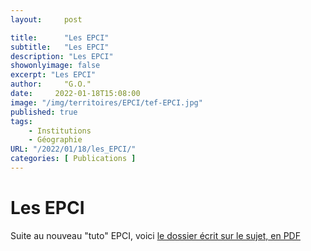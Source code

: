 ```yaml
---
layout:     post

title:      "Les EPCI"
subtitle:   "Les EPCI"
description: "Les EPCI"
showonlyimage: false
excerpt: "Les EPCI"
author:     "G.O."
date:     2022-01-18T15:08:00
image: "/img/territoires/EPCI/tef-EPCI.jpg"
published: true
tags:
    - Institutions
    - Géographie
URL: "/2022/01/18/les_EPCI/"
categories: [ Publications ]
---
```



# Les EPCI

Suite au nouveau "tuto" EPCI, voici [le dossier écrit sur le sujet, en PDF](/pdf/EPCI.pdf)



<!--


# Les EPCI


Un `EPCI` (établissement public de coopération intercommunale) est une structure administrative française regroupant plusieurs communes afin d'exercer certaines de leurs compétences en commun.

Les `EPCI` sont régis par les dispositions de la cinquième partie du Code général des collectivités territoriales.

Il existe deux types d'`EPCI` :
* Les `EPCI` sans fiscalité propre, généralement appelés « syndicats intercommunaux », qui sont des établissements dits "techniques". Ex : Syndicat de traitement des déchets, école de musique intercommunale, Médiathèque, crèche intercommunale...
* Les `EPCI` à fiscalité propre que sont les métropoles, les communautés urbaines, les communautés d'agglomération et les communautés de communes, qui exercent des compétences obligatoires fixées par la loi et des compétences facultatives confiées par les communes, dans le cadre d'un _**« projet de territoire »**_.


## A. Les `EPCI` sans fiscalité propre

Ils sont généralement appelés « syndicats intercommunaux », qui sont des établissements dits "techniques". En réalité, ils sont classés en 2 grandes catégories :
• Les Syndicats intercommunaux type :
* `SIVU` tels que :
  * `SICTOM` (Syndicat intercommunal de collecte et de traitement des ordures ménagères),
  * `SITOM` (Syndicat intercommunal de traitement des ordures ménagères),
  * `SIROM` : (Syndicat intercommunal de ramassage des ordures ménagères),
  * `SIRTOM` (Syndicat intercommunal de ramassage et de traitement des ordures ménagères),
  * `SAEP` (Syndicat d'alimentation en eau potable),
  * `SIAEP` (Syndicat intercommunal d'alimentation en eau potable), `SIA` (Syndicat intercommunal d'assainissement),
  * `SRPI` (Syndicat de regroupement pédagogique intercommunal), SIVC (Syndicat intercommunal à vocation scolaire),
  * `SIE` (Syndicat intercommunal d'aménagement hydraulique),
  * `SITC` Syndicat intercommunal de développement touristique et culturel :
    * offices du tourisme,
    * animation culturelle,
    * bibliothèques et médiathèques,
    * gestion et protection des parcs naturels,
    * Syndicat Syndicats intercommunaux ayant des vocations personnes âgées,
    * l'accueil en crèche...etc.),
  * `SIGF` (Syndicat intercommunal de intercommunal de gestion forestière)
  * , diverses telles que l'accueil des d'électrification),
  * `SIAH` (Syndicat intercommunal de gestion des ports ou aéroports),

* `SIVOM` (syndicat intercommunal à vocation multiple) groupant dans la même entité plusieurs des vocations ci-dessus.
* Les Syndicats mixtes : qui sont un type de structure de coopération intercommunale, créé par le décret-loi du 30 octobre 1935, afin de permettre à des collectivités de s’associer entre elles ou avec des établissements publics. On parle de syndicat mixte car la structure peut associer des collectivités de natures différentes, comme des communes et un département par exemple. La structure peut associer également des établissements publics de coopération intercommunale (`EPCI`) entre eux comme avec les pôles métropolitains. On parle de syndicat mixte fermé lorsque la structure administrative associe uniquement des communes et des établissements publics de coopération intercommunale (`EPCI`). Leur régime est intégralement aligné sur celui des syndicats intercommunaux. On parle de syndicat mixte ouvert lorsque la structure administrative intègre, en plus des communes et des `EPCI`, d’autres personnes morales de droit public. Il existe un débat sur le fait de savoir si les syndicats mixtes constituent une catégorie ou une simple modalité de coopération car ils font l'objet d'un livre à part dans le code général des collectivités territoriales.
Leurs ressources proviennent essentiellement des cotisations versées par les communes membres. Un syndicat peut être fscalisé. Dans ce cas, il percevra une fscalité additionnelle à celle des communes pour les 4 impôts locaux. Contrairement aux diverses communautés dotées d'une fscalité propre, un syndicat ne peut voter ses taux d'imposition ; il ne vote qu'un produit fscal attendu, l'administration fscale déterminant en conséquence les taux à appliquer pour obtenir ce produit.
Les syndicats intercommunaux (les `SIVU` et `SIVOM`), sont peu à peu dissous au sein des `EPCI` à fscalité propre, afin de réaliser des économies d'échelle.












---

---

---



A. Les `EPCI` sans fssaalté propre :


B. Les `EPCI` à fssaalté propre :
En principe, chaque commune doit appartenir à un `EPCI` à fscalité propre, en vertu de la loi NOTRe de 2015.
Les structures intercommunales d'`EPCI` à fscalité propre disposent du droit de prélever l'impôt, sous forme de fscalité additionnelle à celle perçue par les communes, ou, dans certains cas, à la place des communes. En pratique, cela veut dire que les `EPCI` votent les taux d'imposition qu'ils veulent voir appliqués, dans le respect des dispositions légales.
Depuis la réforme des collectivités territoriales de 2010, les catégories d'`EPCI` à fscalité propre sont, par tailles et niveaux d’intégration croissants :
• les communautés de communes,
• les communautés d'agglomération (plus de 50 000 habitants),
• les communautés urbaines (plus de 250 000 habitants),
• les métropoles (plus de 400 000 habitants, situées dans une aire urbaine de plus de 650 000 habitants, ou chefs-lieux de régions).

`EPCI` à fssaalté propre de notre Terrltolre :
Précision préalable concernant la notion de « territoire » :
  (Carte de l’Auvergne) (Carte du Puy-de-Dôme)
Notre territoire local, correspond à peu prés au découpage de notre département du Puy- de-Dôme
tel qu’il a été pensé en 1789 et mis en place en 1790. A quelques différences prés, que notre bassin de vie réel s’étend aujourd’hui, grâce aux moyens de transport modernes, à une zone géographique qui correspond plus ou moins au département du Puy de Dôme + la partie du sud du département de l’Allier, ainsi que la partie nord de la Haute-Loire et du Cantal :

La partie sud du département de l’Allier s’étend de Gannat à Vichy jusqu’à Saint-Pourçain sur Sioule. La ville de Moulins, à presque 2 heures de route, étant plutôt résolument tournée vers le Centre et la Nièvre. Alors qu’il semblerait que Montluçon ait le regard plutôt porté vers Châteauroux, Bourges et le Cher.
Nous intégrons également la partie Nord des départements de la Haute-Loire et du Cantal. Aurillac, par exemple, à 2h30 de Clermont-Ferrand, semble être une ville plutôt tournée vers le l’Occitanie et sa grande capitale du sud ouest, Toulouse. Nous sommes en plein débat là-dessus, car il ne s’agit pas d’avoir une vision trop bornée des territoires, mais prenons l’exemple d’une autre une ville comme Saint-Flour, d’après quelques sondages informels auprès des ses habitants, il semblerait que sa proximité avec l’autoroute la rende plus attirée par Clermont-Ferrand que par la capitale même du Cantal Aurillac. Concernant la Haute-Loire, sa capitale du Puy-En-Velay semble plutôt portée vers Valence et le bassin Stéphanois.
Dans notre territoire, tel que nous en avons défni les contours sur la carte jointe ci-dessus, il y a :
- 1 métropole,
- 3 communautés d'agglomérations
- 15 communautés de communes. - Bassin de vie de la Chaise-Dieu.
Soit 19 `EPCI` à fscalité propre. Le bassin de vie de la Chaise-Dieu qui se trouvait auparavant dans la communauté de communes du Plateau de La Chaise-Dieu a été rattaché en 2016 à la Communauté de communes du Puy en Velay.

Métropoae :
• Clermont Auvergne Métropole : 21 communes - 295898 habitants
Communautés d’aggaomératlons :
• CA Vichy Communauté : 39 communes - 84014 habitants
• CA Riom Limagne et Volcans : 31 communes - 68678 habitants • CA Agglo Pays d'Issoire : 88 communes - 57414 habitants
Communautés de sommunes :
• CC Mond'Arverne Communauté : 27 communes - 41055 habitants
• CC Thiers Dore et Montagne : 30 communes - 38276 habitant
• CC Saint-Pourçain Sioule Limagne : 60 communes - 34867 habitants • CC Ambert Livradois Forez : 58 communes - 28376 habitants
• CC Billom Communauté : 25 communes - 26126 habitants
• CC de Saint-Flour : 53 communes - 24513 habitants
• CC Plaine Limagne : 25 communes - 21479 habitants
• CC Combrailles Sioule et Morge : 29 communes - 19302 habitants
• CC Entre Dore et Allier : 14 communes - 19268 habitants
• CC Brioude Sud Auvergne : 27 communes - 17766 habitants
• CC des Rives du Haut Allier : 60 communes - 17535 habitants
• CC Dômes Sancy Artense : 27 communes - 12970 habitants
• CC hautes terres : 35 communes - 12500 habitants
• CC du Massif du Sancy : 20 communes - 9868 habitants
• CC Auzon Communauté : 12 communes - 9521 habitants
• CC du Plateau de La Chaise-Dieu : 11 communes - 2029 habitants
Un `EPCI` à fscalité propre "a pour objet d'associer des communes au sein d'un espace de solidarité, en vue de l'élaboration d'un projet commun de développement et d'aménagement de l'espace".
I. Compétenses des `EPCI` :
1. Compétenses des sommunautés de sommunes :
- Compétence en matière de droit de préemption urbain (notamment en matière de politique locale de l'habitat) - Compétence de recevoir délégation du département pour exercer des fonctions d'aide sociale. - Compétences renforcées en matière d'urbanisme par la loi de 2014, qui fait évoluer les règles et les documents d'urbanisme.
- La loi de 2015 renforce encore les compétences en matière d'eau, gestion des déchets, entretien des zones d’activités, politique locale du commerce et soutien aux activités commerciales d’intérêt communautaire, promotion du tourisme. Les communes peuvent transférer ou déléguer à la communauté d'autres compétences. À partir du moment où les compétences sont transférées à la communauté, les communes ne peuvent plus les exercer, sauf en matière de logement social, où la commune et l'intercommunalité peuvent toutes deux intervenir pour fnancer des opérations ou en garantir les emprunts.

2. Compétenses des sommunautés d'aggaomératlons :
L'article L. 5216-5 du Code général des collectivités territoriales impose aux communautés d'agglomération l'exercice de certaines compétences :
- Développement économique ;
- Aménagement de l'espace communautaire ;
- Équilibre social de l'habitat ;
- Politique de la ville ;
- Transport urbain;
- GEMAPI, ou gestion des milieux aquatiques et prévention des inondations. Elle peut se donner compétence en matière de droit de préemption urbain ou recevoir délégation du département pour exercer des fonctions d'aide sociale. Les communes peuvent, par ailleurs, déléguer à la communauté d'autres compétences. La communauté doit par ailleurs exercer au moins trois des six compétences suivantes : création ou aménagement d'entretien de voirie ; assainissement ; eau potable ; protection et mise en valeur de l'environnement ; action sociale d'intérêt communautaire ; équipements culturels et sportifs.
3. Compétenses des métropoaes :
La défnition de la métropole, telle que modifée par la loi du 27 janvier 2014, est : « La métropole est un établissement public de coopération intercommunale à fscalité propre regroupant plusieurs communes d’un seul tenant et sans enclave au sein d’un espace de solidarité pour élaborer et conduire ensemble un projet d’aménagement et de développement économique, écologique, éducatif, culturel et social de leur territoire afin d’en améliorer la cohésion et la compétitivité et de concourir à un développement durable et solidaire du territoire régional. Elle valorise les fonctions économiques métropolitaines, ses réseaux de transport et ses ressources universitaires, de recherche et d’innovation, dans un esprit de coopération régionale et interrégionale et avec le souci d’un développement territorial équilibré. »
La métropole dispose de 4 types de compétences : - Compétences issues des communes.
- Compétences issues du département
- Compétences issues de la région.
- Compétences issues de l’État. + d'autres compétences
A. Compétenses lssues des sommunes :
La métropole exerce de plein droit, en lieu et place des communes membres, les compétences suivantes :
- En matière de développement et d'aménagement économique, social et culturel : Création, aménagement et gestion des zones d'activité industrielle, commerciale, tertiaire,

artisanale, touristique, portuaire ou aéroportuaire ; Actions de développement économique ainsi que participation au copilotage des pôles de compétitivité et au capital des sociétés d'accélération du transfert de technologie ; Construction, aménagement, entretien et fonctionnement d'équipements culturels, socio-culturels, socio-éducatifs et sportifs d'intérêt métropolitain ; Promotion du tourisme, dont la création d'offces de tourisme ; Programme de soutien et d'aides aux établissements d'enseignement supérieur et de recherche et aux programmes de recherche, en tenant compte du schéma régional de l'enseignement supérieur, de la recherche et de l'innovation.
- En matière d'aménagement de l'espace métropolitain : Schéma de cohérence territoriale et schéma de secteur ; plan local d'urbanisme (PLU) ; défnition, création et réalisation d'opérations d'aménagement d'intérêt métropolitain ; constitution de réserves foncières ; actions de valorisation du patrimoine naturel et paysager ; Organisation des transports urbains ; création, aménagement et entretien de voirie ; signalisation ; parcs de stationnement ; abris de voyageurs ; plan de déplacements urbains (PDU) ; Création, aménagement et entretien des espaces publics dédiés à tout mode de déplacement urbain ainsi qu'à leurs ouvrages accessoires ; Participation à la gouvernance et à l'aménagement des gares situées sur le territoire métropolitain ; Établissement, exploitation, acquisition et mise à disposition d'infrastructures et de réseaux de télécommunications. (modifé)
- En matière de politique locale de l'habitat : Programme local de l'habitat (PLH) ; Politique du logement ; aides fnancières et actions en faveur du logement social et des personnes défavorisées ; Amélioration du parc immobilier bâti, réhabilitation et résorption de l'habitat insalubre ; Aménagement, entretien et gestion des aires d'accueil des gens du voyage.
- En matière de politique de la ville : Dispositifs contractuels de développement urbain, de développement local et d'insertion économique et sociale ; Dispositifs locaux de prévention de la délinquance et d'accès au droit.
- En matière de gestion des services d'intérêt collectif : Assainissement et eau ; Création, gestion, extension et translation des cimetières et sites cinéraires d'intérêt métropolitain ainsi que création, gestion et extension des crématoriums ; Abattoirs et marchés d'intérêt national ; Services d'incendie et de secours. - En matière de protection et de mise en valeur de l'environnement et de politique du cadre de vie : Collecte, élimination et valorisation des déchets des ménages et déchets assimilés ; Lutte contre la pollution de l'air ; Lutte contre les nuisances sonores ; Contribution à la transition énergétique ; Soutien aux actions de maîtrise de la demande d'énergie ; Élaboration et adoption du plan climat-énergie territorial ; Concession de la distribution publique d'électricité et de gaz ; Création, aménagement, entretien et gestion de réseaux de chaleur ou de froid urbains ; Création et entretien des infrastructures de charge nécessaires à l'usage des véhicules électriques ou hybrides rechargeables ; Gestion des milieux aquatiques et prévention des inondations ; Autorité concessionnaire de l'État pour les plages.
B. Compétenses lssues du département :
Par convention passée avec le département, à la demande de celui-ci ou de la métropole, la métropole exerce à l'intérieur de son périmètre, en lieu et place du

département, tout ou partie des compétences en matière :
- D'attribution des aides au titre du fonds de solidarité pour le logement ;
- De missions confées au service public départemental d'action sociale ; - D'adoption, adaptation et mise en œuvre du programme départemental d'insertion ;
- D'aide aux jeunes en diffculté ;
- D'actions de prévention spécialisée auprès des jeunes et des familles en diffculté ou en rupture avec leur milieu ;
- De gestion des routes classées dans le domaine public routier départemental ainsi que de leurs dépendances et accessoires ;
- De zones d'activités et promotion à l'étranger du territoire et de ses activités économiques ; Le conseil départemental peut, à son initiative ou saisi d'une demande en ce sens du conseil d'une métropole, transférer à celle-ci, dans les limites de son territoire, les compétences suivantes :
- Les compétences exercées par le département en matière de développement économique ;
- Les compétences exercées par le département en matière de personnes âgées et d'action sociale, ou une partie d'entre elles ;
- La compétence en matière de construction, de reconstruction, d'aménagement, d'entretien et de fonctionnement des collèges ; - Les compétences exercées par le département en matière de tourisme, en matière culturelle et en matière de construction, d'exploitation et d'entretien des équipements et infrastructures destinés à la pratique du sport, ou une partie d'entre elles.
C. Compétenses lssues de aa réglon :
Le conseil régional peut, à son initiative ou saisi d'une demande en ce sens du conseil d'une métropole, transférer à celle-ci, dans les limites de son territoire, les compétences suivantes :
- La compétence en matière de construction, de reconstruction, d'aménagement, d'entretien et de fonctionnement des lycées ;
- Les compétences exercées par la région en matière de développement économique, ou une partie d'entre elles.
D. Compétenses dévoaues par a’État :
L'État peut déléguer, par convention, à la métropole qui en fait la demande, dès lors qu'elle dispose d'un programme local de l'habitat exécutoire :
- L'attribution des aides au logement locatif social et la notifcation aux bénéfciaires ainsi que, par délégation de l'Agence nationale de l'habitat, l'attribution des aides en faveur de l'habitat privé et la signature des conventions ; Sans dissociation possible, la garantie du droit à un logement décent et indépendant ; L'État peut également déléguer, sur demande de la métropole, dès lors qu'elle dispose d'un programme de l'habitat exécutoire, tout ou partie des compétences suivantes :
- La mise en œuvre de la procédure de réquisition avec attributaire ;
- La gestion de la veille sociale, de l'accueil, de l'hébergement et de l'accompagnement au logement de toute personne ou famille sans domicile ou éprouvant

des diffcultés particulières d'accès au logement, ainsi que le fnancement des organismes et dispositifs qui y contribuent ;
- L'élaboration, la contractualisation, le suivi et l'évaluation des conventions d'utilité sociale pour la partie concernant le territoire de la métropole ;
- La délivrance aux organismes d'habitations à loyer modéré des agréments d'aliénation de logements ; L'État peut transférer à la métropole qui en fait la demande la propriété, l'aménagement, l'entretien et la gestion de grands équipements et infrastructures.
E. Autres sompétenses :
La métropole est associée de plein droit à l'élaboration, la révision et la modifcation des schémas et documents de planifcation en matière d'aménagement, de développement économique et d'innovation, de transports et d'environnement, d'enseignement supérieur et de recherche, dont la liste est fxée par décret en Conseil d'État et qui relèvent de la compétence de l'État, d'une collectivité territoriale ou de leurs établissements publics, lorsque ces schémas et documents ont une incidence ou un impact sur le territoire de la métropole.
II. FONCTIONNEMENT et ressourses fssaaes des `EPCI` :
Les conseils communautaires de chacune de nos 14 communauté de communes se réunissent au moins 1 fois par trimestre. Nos 3 communautés d'agglomérations se réunissent au moins 1 fois par mois. Notre conseil métropolitain se réunit 1 fois par mois.
1. Les sommunautés de sommunes :
A. FONCTIONNEMENT :
La communauté de communes est gérée par un conseil communautaire ou conseil de communauté, composé de conseillers municipaux des communes membres qui se réunit 1 fois par mois.
Chaque commune dispose au minimum d'un siège et aucune commune ne peut avoir plus de la moitié des sièges.
Depuis les élections municipales de 2014, chaque commune est représentée au conseil communautaire par un nombre de représentants tenant compte de sa population défni aux articles L. 5211-6-1 et L. 5211-6-2 du code général des collectivités territoriales :
- Commune de moins de 1 000 habitants : les représentants de la commune au conseil communautaire sont les membres du conseil municipal désignés dans l'ordre du tableau (le maire puis les adjoints). Il n'y a donc pas d'élection directe de leurs représentants au conseil de l'intercommunalité dont elles sont membres, mais, en fonction du nombre de représentants attribués à la commune, le maire, des maires-adjoints et

éventuellement des conseillers municipaux sont de droit membres du conseil communautaire ;
- Commune de plus de 1 000 habitants : les conseillers communautaires sont élus lors des élections municipales, en même temps et sur la même liste de candidats que les conseillers municipaux. Les bulletins de vote de ces communes comprennent, dans leur partie gauche, la liste des candidats au conseil municipal, et, dans la partie droite, la liste des candidats au conseil communautaire.
B. RESSOURCES FISCALES :
afin de fnancer l'exercice de ses compétences, la communauté de communes peut opter un mix mêlant :
- La fscalité professionnelle unique (CET) – qui a remplacé la taxe professionnelle unique ;
- Une fscalité additionnelle, l'`EPCI` prélevant, en plus des communes, une partie des impôts ménages : taxe d'habitation, taxe foncière sur le bâti, taxe foncière sur le non bâti et contribution économique territoriale. Ces quatre taxes sont ce que l'on appelle communément les impôts locaux.
2. Les sommunautés d'aggaomératlons :
A. FONCTIONNEMENT :
La communauté d'agglomération est gérée par un conseil communautaire ou conseil de communauté, composé de conseillers municipaux des communes membres.
À compter des élections municipales de 2014, chaque commune est représentée au conseil communautaire par un nombre de représentants tenant compte de sa population défni aux articles L. 5211-6-1 et L. 5211-6-2 du code général des collectivités territoriales :
- Commune de moins de 1 000 habitants : les représentants de la commune au conseil communautaire sont les membres du conseil municipal désignés dans l'ordre du tableau15. Il n'y a donc pas d'élection directe de leurs représentants au conseil de l'intercommunalité dont elles sont membres, mais, en fonction du nombre de représentants attribués à la commune, le maire, des maires-adjoints et éventuellement des conseillers municipaux sont de droit membres du conseil communautaire ;
- Commune de plus de 1 000 habitants : les conseillers communautaires sont élus lors des élections municipales, en même temps et sur la même liste de candidats que les conseillers municipaux. Les bulletins de vote de ces communes comprennent, dans leur partie gauche, la liste des candidats au conseil municipal, et, dans la partie droite, la liste des candidats au conseil communautaire.
B. RESSOURCES FISCALES :
Les recettes des communautés d'agglomération sont :

- Les impôts directs et les taxes assimilées avec notamment la TPU (Taxe Professionnelle Unique). L'ensemble étant mentionné aux articles nonies C et 1609 nonies D du code général des impôts ;
- Les revenus de ses biens meubles et immeubles ;
- Les sommes qu'elle reçoit des administrations publiques, associations, particuliers, en échange d'un service rendu ;
- Les dotations, subventions et participations de l'Union européenne, de l'État, de diverses collectivités territoriales et d'autres institutions ;
- Les produits des dons et legs ;
- Le produit des taxes, redevances et contributions correspondant aux services assurés, notamment pour l'assainissement et les ordures ménagères ;
- Le produit du versement destiné aux transports en commun prévu à l'article L. 2333-64 du Code général des collectivités territoriales ;
- Le produit des emprunts. Il est à noter que, de 1999 à 2009, la ressource principale des communautés d'agglomération fut la taxe professionnelle, dont le taux devait devenir unique sur son territoire, après une période transitoire — dite de « lissage » — de quelques années.
Depuis la mise en place de la contribution économique territoriale en 2011 (2010 étant une année transitoire à régime spécial), les communautés d'agglomération perçoivent une partie de la cotisation foncière des entreprises et de la cotisation sur la valeur ajoutée des entreprises.
3. Les métropoaes :
A. FONCTIONNEMENT :
Une métropole est administrée par un conseil de la métropole. Le président est l'exécutif et le chef des services de la métropole. Il est entouré de vice-présidents et, éventuellement, de conseillers délégués qui composent, le bureau de la Métropole. Jusqu'aux élections municipales de 2014, les membres du conseil de la métropole étaient élus en leur sein, par les conseils municipaux des communes membres.
À compter de cette date, chaque commune est représentée dans ce conseil par des représentants dont le nombre varie en fonction de l'importance de la population communale, défni aux articles L. 5211-6-1 [archive] et L. 5211-6-2 [archive] du code général des collectivités territoriales :
- Commune de moins de 1 000 habitants : les représentants de la commune au conseil métropolitain sont les membres du conseil municipal désignés dans l'ordre du tableau. Il n'y a donc pas d'élection directe de leurs représentants au conseil de la

métropole dont elles sont membres, mais, en fonction du nombre de représentants attribués à la commune, le maire, des maires-adjoints et éventuellement des conseillers municipaux sont de droit membres du conseil métropolitain ;
- Commune de plus de 1 000 habitants : les conseillers métropolitains sont élus lors des élections municipales, en même temps et sur la même liste de candidats que les conseillers municipaux. Les bulletins de vote de ces communes comprennent, dans leur partie gauche, la liste des candidats au conseil municipal, et, dans leur partie droite, la liste des candidats au conseil métropolitain.
B. RESSOURCES FISCALES :
Sur le plan fnancier et fscal, la métropole est soumise au droit commun des `EPCI`.
CONCLUSION
Il semble évident que les pouvoirs des `EPCI` à fscalité propre soient en train de s'élargir par intégration successives des anciennes compétences (communales, régionales, départementales ou même dévolues par l’État) au bénéfce des métropoles.
Les `EPCI` sans fscalité propre sont en train de se dissoudre dans les `EPCI` à fscalité propre.
Les ensembles métropolitain monopolisent toute l’attention et les moyens fnanciers. Au détriment des communauté de communes, des communautés d’agglo et des communautés urbaines dont on sait la violence qu’elle subissent par l’abandon des services publics, des hôpitaux, des transports...
Nous ne pouvons que constater la réalité de la décentralisation imposée par Bruxelles et ce phénomène global de mondialisation-métropolisation. Une décentralisation qui s'opère par la fusion des différentes couches du "mille feuille territorial", par le haut et par le bas.
Les métropoles françaises issues de la loi du 16 décembre 2010, sont les nouveaux lieux de pouvoir où se joue notre avenir chaque jour au détriment des campagnes et sans concertation aucune avec les citoyens des territoires. Nous sommes en train de vivre l’achèvement d’un processus de décentralisation commencé en 1789.
Les métropoles, ces nouvelles entités urbaines quasiment autonome, sont déjà en mesure de mener des politiques dans tous les domaines : agriculture, alimentation, logement, mobilité, travail, santé, sécurité, culture, éducation, énergie), grâce à leurs compétences issus des communes, des département, des régions et de l’État lui-même.

La prochaine et dernière réforme des collectivités territoriales qui sera mise en œuvre accordera de manière défnitive le pouvoir total à nos Métropoles grâce à un transfert complet de compétences qu donnera à ces dernières une autonomie budgétaire complète en matière de gestion et de prélèvements fscaux.
Cette étape ultime sacrera l’avènement de nos métropoles du futurs en même temps que la disparition de nos États-nations. L’échelon régional sera alors relégué au rang de simple intermédiaire entre la commission européenne et les territoires chargé de distribuer les subsides de l’Europe. L’État français n’aura plus aucun pouvoir puisque tout se jouera désormais entre Bruxelles, les régions et les métropoles. Nos départements issus du découpage de la France de 1990 n’auront plus lieu d’être.
Il y a une forme de logique naturelle et globalisante derrière tout cela. Il s’agit un processus de métropolisation-mondialisation qui est à l’œuvre sur toute notre planète. Notre État français ne tend qu’à sa propre dissolution dans l’Union Européenne fédérale qui elle-même se diluera très bientôt dans un processus de gouvernance mondial. Ce n’est pas de la science fction, c’est la marche naturelle du monde, la loi physique de l’agglomération des atomes dans le jeu de la répartition de la matière.
Dosument annexe :
Voici les liens des pages internet où l'on peut consulter les comptes-rendus des conseils intercommunaux de chacun de nos 20 `EPCI` :
• Clermont Auvergne Métropole : https://www.clermontmetropole.eu/ • CA Vichy Communauté : https://www.vichy-communaute.fr/
• CA Riom Limagne et Volcans : https://www.rlv.eu/
• CA Agglo Pays d'Issoire : https://www.capissoire.fr/
• CC Mond'Arverne Communauté : https://www.mond-arverne.fr/
• CC Thiers Dore et Montagne : https://www.cctdm.fr/
• CC Saint-Pourçain Sioule Limagne : https://www.comcom-ccspsl.fr/
• CC Ambert Livradois Forez : https://www.ambertlivradoisforez.fr/
• CC Billom Communauté : https://billomcommunaute.fr/
• CC de Saint-Flour : https://saint-flour-communaute.fr/
• CC Plaine Limagne : https://www.plainelimagne.com/
• CC Combrailles Sioule et Morge : https://www.combrailles-sioule-morge.fr/ • CC Entre Dore et Allier : http://www.ccdoreallier.fr/
• CC Brioude Sud Auvergne : https://www.cc-brivadois.fr/
• CC Dômes Sancy Artense : https://www.domes-sancyartense.fr/
• CC hautes terres : https://www.hautesterres.fr/
• CC du Massif du Sancy : https://www.cc-massifdusancy.fr/
• CC Auzon Communauté : https://www.cc-auzon.fr/
• CC des Rives du Haut Allier : https://www.rivesduhautallier.fr/
• La Chaise_Dieu ; https://www.lachaisedieu.fr/


-->
